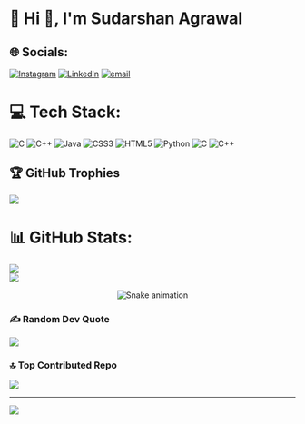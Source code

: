 # 💫 Hi 👋, I'm Sudarshan Agrawal
## 🌐 Socials:
[![Instagram](https://img.shields.io/badge/Instagram-%23E4405F.svg?logo=Instagram&logoColor=white)](https://instagram.com/__sudarshan__ag__) [![LinkedIn](https://img.shields.io/badge/LinkedIn-%230077B5.svg?logo=linkedin&logoColor=white)](www.linkedin.com/in/sudarshan-agrawal-5b1644326) [![email](https://img.shields.io/badge/Email-D14836?logo=gmail&logoColor=white)](mailto:sudarshanagrawal65@gmail.com) 

# 💻 Tech Stack:
![C](https://img.shields.io/badge/c-%2300599C.svg?style=for-the-badge&logo=c&logoColor=white) ![C++](https://img.shields.io/badge/c++-%2300599C.svg?style=for-the-badge&logo=c%2B%2B&logoColor=white) ![Java](https://img.shields.io/badge/java-%23ED8B00.svg?style=for-the-badge&logo=openjdk&logoColor=white) ![CSS3](https://img.shields.io/badge/css3-%231572B6.svg?style=for-the-badge&logo=css3&logoColor=white) ![HTML5](https://img.shields.io/badge/html5-%23E34F26.svg?style=for-the-badge&logo=html5&logoColor=white) ![Python](https://img.shields.io/badge/python-3670A0?style=for-the-badge&logo=python&logoColor=ffdd54) ![C](https://img.shields.io/badge/c-%2300599C.svg?style=for-the-badge&logo=c&logoColor=white) ![C++](https://img.shields.io/badge/c++-%2300599C.svg?style=for-the-badge&logo=c%2B%2B&logoColor=white)

## 🏆 GitHub Trophies
![](https://github-profile-trophy.vercel.app/?username=SudarshanAg31&theme=radical&no-frame=false&no-bg=true&margin-w=4)
# 📊 GitHub Stats:
<!--![](https://github-readme-stats.vercel.app/api?username=SudarshanAg31&theme=dark&hide_border=false&include_all_commits=true&count_private=false)<br/>-->
![](https://nirzak-streak-stats.vercel.app/?user=SudarshanAg31&theme=dark&hide_border=false)<br/>
![](https://github-readme-stats.vercel.app/api/top-langs/?username=SudarshanAg31&theme=dark&hide_border=false&include_all_commits=true&count_private=false&layout=compact)

<!-- Snake Game Repo View -->

<div align="center">
  <img src="https://profile-readme-generator.com/assets/snake.svg" alt="Snake animation" />
</div>


### ✍️ Random Dev Quote
![](https://quotes-github-readme.vercel.app/api?type=horizontal&theme=radical)

### 🔝 Top Contributed Repo
![](https://github-contributor-stats.vercel.app/api?username=SudarshanAg31&limit=5&theme=dark&combine_all_yearly_contributions=true)

---
[![](https://visitcount.itsvg.in/api?id=SudarshanAg31&icon=0&color=0)](https://visitcount.itsvg.in)

<!-- Proudly created with GPRM ( https://gprm.itsvg.in ) -->

